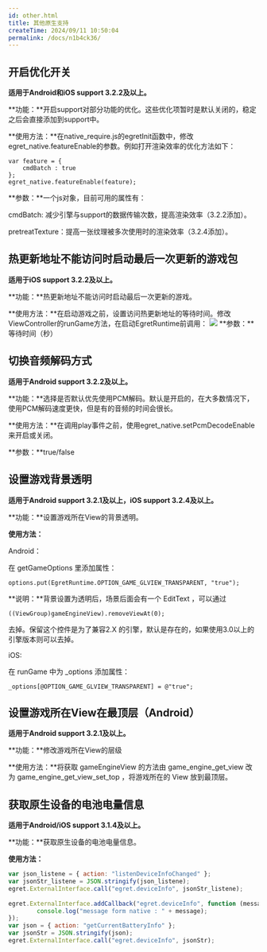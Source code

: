 ```yaml
---
id: other.html
title: 其他原生支持
createTime: 2024/09/11 10:50:04
permalink: /docs/n1b4ck36/
---
```


##	开启优化开关

**适用于Android和iOS support 3.2.2及以上。**

**功能：**开启support对部分功能的优化。这些优化项暂时是默认关闭的，稳定之后会直接添加到support中。

**使用方法：**在native_require.js的egretInit函数中，修改egret_native.featureEnable的参数。例如打开渲染效率的优化方法如下：
~~~
var feature = {
	cmdBatch : true
};
egret_native.featureEnable(feature);
~~~
**参数：**一个js对象，目前可用的属性有：

cmdBatch: 减少引擎与support的数据传输次数，提高渲染效率（3.2.2添加）。

pretreatTexture：提高一张纹理被多次使用时的渲染效率（3.2.4添加）。



##	热更新地址不能访问时启动最后一次更新的游戏包

**适用于iOS support 3.2.2及以上。**

**功能：**热更新地址不能访问时启动最后一次更新的游戏。

**使用方法：**在启动游戏之前，设置访问热更新地址的等待时间。修改ViewController的runGame方法，在启动EgretRuntime前调用：
 ![](p1.png)
**参数：**等待时间（秒）

##	切换音频解码方式

**适用于Android support 3.2.2及以上。**

**功能：**选择是否默认优先使用PCM解码。默认是开启的，在大多数情况下，使用PCM解码速度更快，但是有的音频的时间会很长。

**使用方法：**在调用play事件之前，使用egret_native.setPcmDecodeEnable来开启或关闭。

**参数：**true/false


##	设置游戏背景透明

**适用于Android support 3.2.1及以上，iOS support 3.2.4及以上。**

**功能：**设置游戏所在View的背景透明。

**使用方法：** 

Android：

在 getGameOptions 里添加属性：
~~~
options.put(EgretRuntime.OPTION_GAME_GLVIEW_TRANSPARENT, "true");
~~~
**说明：**背景设置为透明后，场景后面会有一个 EditText ，可以通过
~~~
((ViewGroup)gameEngineView).removeViewAt(0);
~~~
去掉。保留这个控件是为了兼容2.X 的引擎，默认是存在的，如果使用3.0以上的引擎版本则可以去掉。

iOS:

在 runGame 中为 _options 添加属性：
~~~
_options[@OPTION_GAME_GLVIEW_TRANSPARENT] = @"true";
~~~

##	设置游戏所在View在最顶层（Android）

**适用于Android support 3.2.1及以上。**

**功能：**修改游戏所在View的层级

**使用方法：**将获取 gameEngineView 的方法由 game_engine_get_view 改为 game_engine_get_view_set_top ，将游戏所在的 View 放到最顶层。


##  获取原生设备的电池电量信息

**适用于Android/iOS support 3.1.4及以上。**

**功能：**获取原生设备的电池电量信息。

**使用方法：**
```javascript
var json_listene = { action: "listenDeviceInfoChanged" };
var jsonStr_listene = JSON.stringify(json_listene);
egret.ExternalInterface.call("egret.deviceInfo", jsonStr_listene);
             
egret.ExternalInterface.addCallback("egret.deviceInfo", function (message) {
        console.log("message form native : " + message);
});
var json = { action: "getCurrentBatteryInfo" };
var jsonStr = JSON.stringify(json);
egret.ExternalInterface.call("egret.deviceInfo", jsonStr);
```

